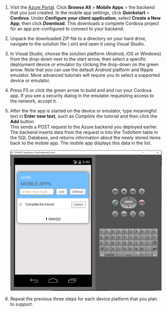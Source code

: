 
1. Visit the [Azure Portal]. Click **Browse All** > **Mobile Apps** > the backend that you just created. In the mobile app settings, click **Quickstart** > **Cordova**. Under **Configure your client application**, select **Create a New App**, then click **Download**. This downloads a complete Cordova project for an app pre-configured to connect to your backend.
2. Unpack the downloaded ZIP file to a directory on your hard drive, navigate to the solution file (.sln) and open it using Visual Studio.
3. In Visual Studio, choose the solution platform (Android, iOS or Windows) from the drop-down next to the start arrow, then select a specific deployment device or emulator by clicking the drop-down on the green arrow. Note that you can use the default Android platform and Ripple emulator. More advanced tutorials will require you to select a supported device or emulator. 
4. Press F5 or click the green arrow to build and and run your Cordova app. If you see a security dialog in the emulator requesting access to the network, accept it.   
5. After the the app is started on the device or emulator, type meaningful text in **Enter new text**, such as *Complete the tutorial* and then click the **Add** button.  
   This sends a POST request to the Azure backend you deployed earlier. The backend inserts data from the request is into the TodoItem table in the SQL Database, and returns information about the newly stored items back to the mobile app. The mobile app displays this data in the list.
   
    ![](./media/app-service-mobile-cordova-quickstart/quickstart-startup.png)
6. Repeat the previous three steps for each device platform that you plan to support.

[Azure Portal]: https://portal.azure.com/


<!--HONumber=Sep16_HO4-->



